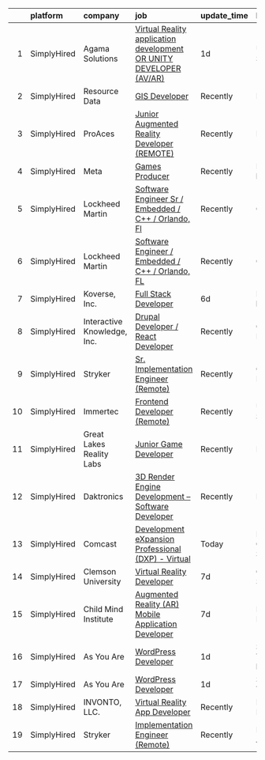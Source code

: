 

|    | platform    | company                     | job                                                                                                                                                                                      | update_time   | location                    |
|---:|:------------|:----------------------------|:-----------------------------------------------------------------------------------------------------------------------------------------------------------------------------------------|:--------------|:----------------------------|
|  1 | SimplyHired | Agama Solutions             | [Virtual Reality application development OR UNITY DEVELOPER (AV/AR)](https://www.simplyhired.com/job/M0es8qyRLEo-MIufY45dqvs1I8uMbHDh68vPf64-ThSBKB31x--aJw?q=virtual+reality+developer) | 1d            | United States               |
|  2 | SimplyHired | Resource Data               | [GIS Developer](https://www.simplyhired.com/job/_VEOnEi_T-XLrvSpdQ0crpvIJh3Nh4nMvUS4DWW5gjLIbySKFVqHjQ?q=virtual+reality+developer)                                                      | Recently      | Boise, ID                   |
|  3 | SimplyHired | ProAces                     | [Junior Augmented Reality Developer (REMOTE)](https://www.simplyhired.com/job/4UjRKE2KhMV0kdUumYlCc4sd7V_oaIeJlAUEyyu_y3vC4PPShhUpKA?q=virtual+reality+developer)                        | Recently      | Remote                      |
|  4 | SimplyHired | Meta                        | [Games Producer](https://www.simplyhired.com/job/-naIAx6xxpgAg5Bi6MFZqd7UhoAHnytWYUbOqVepeiX30dUpXBTAFQ?q=virtual+reality+developer)                                                     | Recently      | Remote +3 locations         |
|  5 | SimplyHired | Lockheed Martin             | [Software Engineer Sr / Embedded / C++ / Orlando, Fl](https://www.simplyhired.com/job/0kXD9Q0E4iquHtzHwyLOJBDfazCl0w3YCKwfTYQ9ZU6fjMRp0gxSmg?q=virtual+reality+developer)                | Recently      | Orlando, FL                 |
|  6 | SimplyHired | Lockheed Martin             | [Software Engineer / Embedded / C++ / Orlando, FL](https://www.simplyhired.com/job/4yoaHasJocd_Hmwn9kkcc5OhI4AScQSUWzI-v3GEc2zT0K6NNWmF8w?q=virtual+reality+developer)                   | Recently      | Orlando, FL                 |
|  7 | SimplyHired | Koverse, Inc.               | [Full Stack Developer](https://www.simplyhired.com/job/IdVMGDBzo2mQVpa3tcFo_gEt6STS_97WHINO9KeA8FCWiRvOpMvM3w?q=virtual+reality+developer)                                               | 6d            | Remote +1 location          |
|  8 | SimplyHired | Interactive Knowledge, Inc. | [Drupal Developer / React Developer](https://www.simplyhired.com/job/6dajl53u6734mMve1i5BARRzxmiMABlAxWUNFWT3ki4bQ0NDCQfPzQ?q=virtual+reality+developer)                                 | Recently      | Charlotte, NC               |
|  9 | SimplyHired | Stryker                     | [Sr. Implementation Engineer (Remote)](https://www.simplyhired.com/job/L3_NSzy8Quh9XESCViG7pYokoByZd9XU5MaojAgr3G_gZHz5F-Qmpg?q=virtual+reality+developer)                               | Recently      | Charlotte, NC               |
| 10 | SimplyHired | Immertec                    | [Frontend Developer (Remote)](https://www.simplyhired.com/job/YT5UPGaMqmLFVW6Bf-7Gadd_T3HkDeiPjXQ8dzI_fh5FEsy8cMrj5A?q=virtual+reality+developer)                                        | Recently      | United States               |
| 11 | SimplyHired | Great Lakes Reality Labs    | [Junior Game Developer](https://www.simplyhired.com/job/peUa0pFt91Ys30JH7nJhqmzku5OKCEIMR7n6FutTXUMTIT1GgDdZgQ?q=virtual+reality+developer)                                              | Recently      | Lansing, MI                 |
| 12 | SimplyHired | Daktronics                  | [3D Render Engine Development – Software Developer](https://www.simplyhired.com/job/xZKjsTePMiBRrqCd2eERpR0bH1lv4AeMYw_ndLrZGplCGSk3yubS3Q?q=virtual+reality+developer)                  | Recently      | Remote                      |
| 13 | SimplyHired | Comcast                     | [Development eXpansion Professional (DXP) - Virtual](https://www.simplyhired.com/job/uLW7G8PWJJNGz0EeuVimjSmaMvxqKvm938eQ3S0sVNn3R9yimZGwhg?q=virtual+reality+developer)                 | Today         | North Charleston, SC        |
| 14 | SimplyHired | Clemson University          | [Virtual Reality Developer](https://www.simplyhired.com/job/oj7MjK2Z2zzBPi3yAUZBNmgUMdtpLjNmyqQG6JmN3_vT8xc0Hg06dw?q=virtual+reality+developer)                                          | 7d            | Clemson, SC                 |
| 15 | SimplyHired | Child Mind Institute        | [Augmented Reality (AR) Mobile Application Developer](https://www.simplyhired.com/job/K5fcsWvoacGfk-m6xcTncVE3w4DfQRrKIISuaJkQSFhnDToeIrsN3A?q=virtual+reality+developer)                | 7d            | New York, NY                |
| 16 | SimplyHired | As You Are                  | [WordPress Developer](https://www.simplyhired.com/job/ms1jk5R2CpIXVdZ7khQTjfRETqZI952tXFZcJo64UfXPgI5T-b3I0A?q=virtual+reality+developer)                                                | 1d            | San Antonio, TX +1 location |
| 17 | SimplyHired | As You Are                  | [WordPress Developer](https://www.simplyhired.com/job/ms1jk5R2CpIXVdZ7khQTjfRETqZI952tXFZcJo64UfXPgI5T-b3I0A?q=virtual+reality+developer)                                                | 1d            | San Antonio, TX             |
| 18 | SimplyHired | INVONTO, LLC.               | [Virtual Reality App Developer](https://www.simplyhired.com/job/PA_1CpnwsPQnRu2nMyn-K3lSjTvwRNFOajmgwhc4V8CjmVGWKTkRVA?q=virtual+reality+developer)                                      | Recently      | Bridgewater, NJ             |
| 19 | SimplyHired | Stryker                     | [Implementation Engineer (Remote)](https://www.simplyhired.com/job/-P3miFalccPjn6b9s-rgyBvHuLckf0D2_X487cNAtjz3516NMZk1pQ?q=virtual+reality+developer)                                   | Recently      | Los Angeles, CA             |